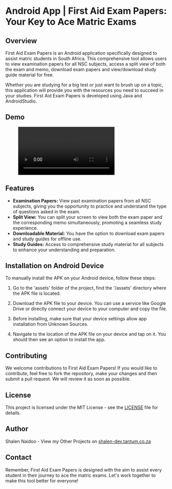# Android App | First Aid Exam Papers: Your Key to Ace Matric Exams

## Overview
First Aid Exam Papers is an Android application specifically designed to assist matric students in South Africa. This comprehensive tool allows users to view examination papers for all NSC subjects, access a split view of both the exam and memo, download exam papers and view/download study guide material for free. 

Whether you are studying for a big test or just want to brush up on a topic, this application will provide you with the resources you need to succeed in your studies. First Aid Exam Papers is developed using Java and AndroidStudio. 

## Demo

<figure class="video_container">
  <video controls="true" allowfullscreen="true">
    <source src="/assets/firstaidexampapers.mp4" type="video/mp4">
  </video>
</figure>

## Features

* **Examination Papers:** View past examination papers from all NSC subjects, giving you the opportunity to practice and understand the type of questions asked in the exam.
* **Split View:** You can split your screen to view both the exam paper and the corresponding memo simultaneously, promoting a seamless study experience.
* **Downloadable Material:** You have the option to download exam papers and study guides for offline use.
* **Study Guides:** Access to comprehensive study material for all subjects to enhance your understanding and preparation.

## Installation on Android Device

To manually install the APK on your Android device, follow these steps:

1. Go to the 'assets' folder of the project, find the '/assets' directory where the APK file is located.

2. Download the APK file to your device. You can use a service like Google Drive or directly connect your device to your computer and copy the file.

3. Before installing, make sure that your device settings allow app installation from Unknown Sources.

4. Navigate to the location of the APK file on your device and tap on it. You should then see an option to install the app.

## Contributing

We welcome contributions to First Aid Exam Papers! If you would like to contribute, feel free to fork the repository, make your changes and then submit a pull request. We will review it as soon as possible.

## License

This project is licensed under the MIT License - see the [LICENSE](LICENSE) file for details.

## Author

Shalen Naidoo - View my Other Projects on [shalen-dev.tantum.co.za](https://shalen-dev.tantum.co.za)

## Contact

Remember, First Aid Exam Papers is designed with the aim to assist every student in their journey to ace the matric exams. Let's work together to make this tool better for everyone!